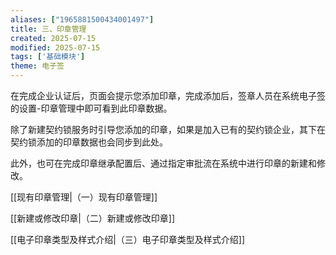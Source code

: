 ```yaml
---
aliases: ["1965881500434001497"]
title: 三、印章管理
created: 2025-07-15
modified: 2025-07-15
tags: ['基础模块']
theme: 电子签
---
```


在完成企业认证后，页面会提示您添加印章，完成添加后，签章人员在系统电子签的设置-印章管理中即可看到此印章数据。

除了新建契约锁服务时引导您添加的印章，如果是加入已有的契约锁企业，其下在契约锁添加的印章数据也会同步到此处。

此外，也可在完成印章继承配置后、通过指定审批流在系统中进行印章的新建和修改。

[[现有印章管理|（一）现有印章管理]]

[[新建或修改印章|（二）新建或修改印章]]

[[电子印章类型及样式介绍|（三）电子印章类型及样式介绍]]